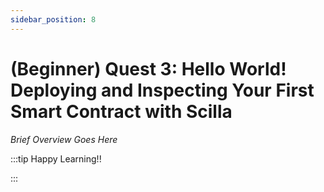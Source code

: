 ```yaml
---
sidebar_position: 8
---
```


# (Beginner) Quest 3: Hello World! Deploying and Inspecting Your First Smart Contract with Scilla

_Brief Overview Goes Here_

:::tip Happy Learning!!

<QuestButton text="Go To Quest" link="https://app.stackup.dev/quest_page/beginner-quest-3-hello-world-deploying-and-inspecting-your-first-smart-contract-with-scilla" />

:::
